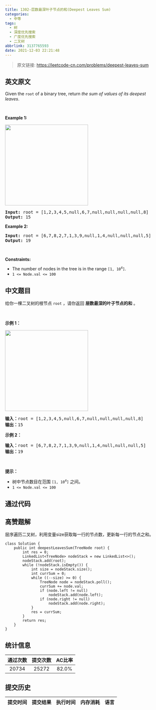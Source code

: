 ```yaml
---
title: 1302-层数最深叶子节点的和(Deepest Leaves Sum)
categories:
  - 中等
tags:
  - 树
  - 深度优先搜索
  - 广度优先搜索
  - 二叉树
abbrlink: 3137765593
date: 2021-12-03 22:21:48
---
```


> 原文链接: https://leetcode-cn.com/problems/deepest-leaves-sum


## 英文原文
<div>Given the <code>root</code> of a binary tree, return <em>the sum of values of its deepest leaves</em>.
<p>&nbsp;</p>
<p><strong>Example 1:</strong></p>
<img alt="" src="https://assets.leetcode.com/uploads/2019/07/31/1483_ex1.png" style="width: 273px; height: 265px;" />
<pre>
<strong>Input:</strong> root = [1,2,3,4,5,null,6,7,null,null,null,null,8]
<strong>Output:</strong> 15
</pre>

<p><strong>Example 2:</strong></p>

<pre>
<strong>Input:</strong> root = [6,7,8,2,7,1,3,9,null,1,4,null,null,null,5]
<strong>Output:</strong> 19
</pre>

<p>&nbsp;</p>
<p><strong>Constraints:</strong></p>

<ul>
	<li>The number of nodes in the tree is in the range <code>[1, 10<sup>4</sup>]</code>.</li>
	<li><code>1 &lt;= Node.val &lt;= 100</code></li>
</ul>
</div>

## 中文题目
<div><p>给你一棵二叉树的根节点 <code>root</code> ，请你返回 <strong>层数最深的叶子节点的和</strong> 。</p>

<p> </p>

<p><strong>示例 1：</strong></p>

<p><strong><img alt="" src="https://assets.leetcode-cn.com/aliyun-lc-upload/uploads/2019/12/28/1483_ex1.png" style="height: 265px; width: 273px;" /></strong></p>

<pre>
<strong>输入：</strong>root = [1,2,3,4,5,null,6,7,null,null,null,null,8]
<strong>输出：</strong>15
</pre>

<p><strong>示例 2：</strong></p>

<pre>
<strong>输入：</strong>root = [6,7,8,2,7,1,3,9,null,1,4,null,null,null,5]
<strong>输出：</strong>19
</pre>

<p> </p>

<p><strong>提示：</strong></p>

<ul>
	<li>树中节点数目在范围 <code>[1, 10<sup>4</sup>]</code> 之间。</li>
	<li><code>1 <= Node.val <= 100</code></li>
</ul>
</div>

## 通过代码
<RecoDemo>
</RecoDemo>


## 高赞题解
层序遍历二叉树，利用变量size获取每一行的节点数，更新每一行的节点之和。

```
class Solution {
    public int deepestLeavesSum(TreeNode root) {
        int res = 0;
        LinkedList<TreeNode> nodeStack = new LinkedList<>();
        nodeStack.add(root);
        while (!nodeStack.isEmpty()) {
            int size = nodeStack.size();
            int currSum = 0;
            while ((--size) >= 0) {
                TreeNode node = nodeStack.poll();
                currSum += node.val;
                if (node.left != null)
                    nodeStack.add(node.left);
                if (node.right != null)
                    nodeStack.add(node.right);
            }
            res = currSum;
        }
        return res;
    }
}
```


## 统计信息
| 通过次数 | 提交次数 | AC比率 |
| :------: | :------: | :------: |
|    20734    |    25272    |   82.0%   |

## 提交历史
| 提交时间 | 提交结果 | 执行时间 |  内存消耗  | 语言 |
| :------: | :------: | :------: | :--------: | :--------: |
